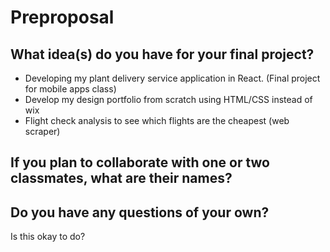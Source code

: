 # Preproposal

## What idea(s) do you have for your final project?

- Developing my plant delivery service application in React. (Final project for mobile apps class) 
- Develop my design portfolio from scratch using HTML/CSS instead of wix 
- Flight check analysis to see which flights are the cheapest (web scraper) 


## If you plan to collaborate with one or two classmates, what are their names?



## Do you have any questions of your own?

Is this okay to do? 
